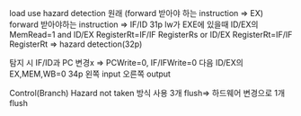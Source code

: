 load use hazard detection 
    원래 (forward 받아야 하는 instruction => EX)
    forward 받아야하는 instruction => IF/ID
31p
lw가 EXE에 있을때 ID/EX의 MemRead=1 and
ID/EX RegisterRt=IF/IF RegisterRs or ID/EX RegisterRt=IF/IF RegisterRt
=> hazard detection(32p)

탐지 시 IF/ID과 PC 변경x
    => PCWrite=0, IF/IFWrite=0
    다음 ID/EX의 EX,MEM,WB=0
34p
왼쪽 input 오른쪽 output

Control(Branch) Hazard
not taken 방식 사용
3개 flush=> 하드웨어 변경으로 1개 flush